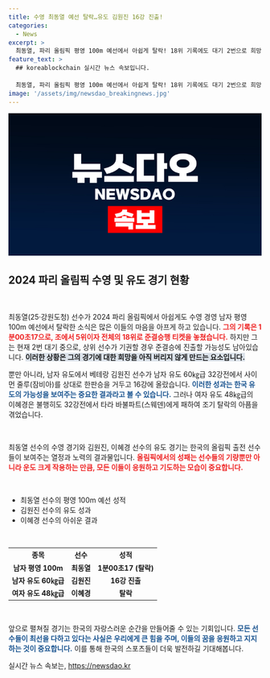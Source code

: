 ```yaml
---
title: 수영 최동열 예선 탈락…유도 김원진 16강 진출!
categories:
  - News
excerpt: >
  최동열, 파리 올림픽 평영 100m 예선에서 아쉽게 탈락! 18위 기록에도 대기 2번으로 희망 여지 남겨. 유도에서는 김원진이 16강 진출 성공! 한편 이혜경은 조기 탈락 소식 전해.
feature_text: >
  ## koreablockchain 실시간 뉴스 속보입니다.

  최동열, 파리 올림픽 평영 100m 예선에서 아쉽게 탈락! 18위 기록에도 대기 2번으로 희망 여지 남겨. 유도에서는 김원진이 16강 진출 성공! 한편 이혜경은 조기 탈락 소식 전해.
image: '/assets/img/newsdao_breakingnews.jpg'
---
```


<p><img src="/assets/img/newsdao_breakingnews.jpg" alt="koreablockchain 속보" /></p>

<h2 data-ke-size="size26">2024 파리 올림픽 수영 및 유도 경기 현황</h2>

<p data-ke-size="size16">&nbsp;</p>

<p>최동열(25·강원도청) 선수가 2024 파리 올림픽에서 아쉽게도 수영 경영 남자 평영 100m 예선에서 탈락한 소식은 많은 이들의 마음을 아프게 하고 있습니다. <b><span style="color: #ee2323;">그의 기록은 1분00초17으로, 조에서 5위이자 전체의 18위로 준결승행 티켓을 놓쳤습니다.</span></b> 하지만 그는 현재 2번 대기 중으로, 상위 선수가 기권할 경우 준결승에 진출할 가능성도 남아있습니다. <b><span style="background-color: #21538527;">이러한 상황은 그의 경기에 대한 희망을 아직 버리지 않게 만드는 요소입니다.</span></b> </p>

<p>뿐만 아니라, 남자 유도에서 베테랑 김원진 선수가 남자 유도 60㎏급 32강전에서 사이먼 줄루(잠비아)를 상대로 한판승을 거두고 16강에 올랐습니다. <b><span style="color: #1a5490;">이러한 성과는 한국 유도의 가능성을 보여주는 중요한 결과라고 볼 수 있습니다.</span></b> 그러나 여자 유도 48㎏급의 이혜경은 불행히도 32강전에서 타라 바불파트(스웨덴)에게 패하여 조기 탈락의 아픔을 겪었습니다. </p>

<p data-ke-size="size16">&nbsp;</p>

<p>최동열 선수의 수영 경기와 김원진, 이혜경 선수의 유도 경기는 한국의 올림픽 출전 선수들이 보여주는 열정과 노력의 결과물입니다. <b><span style="color: #ee2323;">올림픽에서의 성패는 선수들의 기량뿐만 아니라 운도 크게 작용하는 만큼, 모든 이들이 응원하고 기도하는 모습이 중요합니다.</span></b></p>

<p data-ke-size="size16">&nbsp;</p>

<ul>
<li>최동열 선수의 평영 100m 예선 성적</li>
<li>김원진 선수의 유도 성과</li>
<li>이혜경 선수의 아쉬운 결과</li>
</ul>

<p data-ke-size="size16">&nbsp;</p>

<table style="width:100%">
<tr>
<th style="text-align: center; height: 17px;"><b>종목</b></th>
<th style="text-align: center; height: 17px;"><b>선수</b></th>
<th style="text-align: center; height: 17px;"><b>성적</b></th>
</tr>
<tr>
<td style="text-align: center; height: 17px;"><b>남자 평영 100m</b></td>
<td style="text-align: center; height: 17px;"><b>최동열</b></td>
<td style="text-align: center; height: 17px;"><b>1분00초17 (탈락)</b></td>
</tr>
<tr>
<td style="text-align: center; height: 17px;"><b>남자 유도 60㎏급</b></td>
<td style="text-align: center; height: 17px;"><b>김원진</b></td>
<td style="text-align: center; height: 17px;"><b>16강 진출</b></td>
</tr>
<tr>
<td style="text-align: center; height: 17px;"><b>여자 유도 48㎏급</b></td>
<td style="text-align: center; height: 17px;"><b>이혜경</b></td>
<td style="text-align: center; height: 17px;"><b>탈락</b></td>
</tr>
</table>

<p data-ke-size="size16">&nbsp;</p>

<p>앞으로 펼쳐질 경기는 한국의 자랑스러운 순간을 만들어줄 수 있는 기회입니다. <b><span style="color: #1a5490;">모든 선수들이 최선을 다하고 있다는 사실은 우리에게 큰 힘을 주며, 이들의 꿈을 응원하고 지지하는 것이 중요합니다.</span></b> 이를 통해 한국의 스포츠들이 더욱 발전하길 기대해봅니다.</p>
실시간 뉴스 속보는, <a href="https://newsdao.kr" rel="dofollow">https://newsdao.kr</a>


